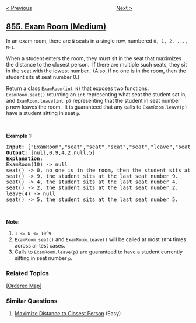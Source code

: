 <!--|This file generated by command(leetcode description); DO NOT EDIT.    |-->
<!--+----------------------------------------------------------------------+-->
<!--|@author    openset <openset.wang@gmail.com>                           |-->
<!--|@link      https://github.com/openset                                 |-->
<!--|@home      https://github.com/openset/leetcode                        |-->
<!--+----------------------------------------------------------------------+-->

[< Previous](../k-similar-strings "K-Similar Strings")
　　　　　　　　　　　　　　　　
[Next >](../score-of-parentheses "Score of Parentheses")

## [855. Exam Room (Medium)](https://leetcode.com/problems/exam-room "考场就座")

<p>In an exam room, there are <code>N</code> seats in a single row, numbered <code>0, 1, 2, ..., N-1</code>.</p>

<p>When a student enters the room, they must sit in the seat that maximizes the distance to the closest person.&nbsp; If there are multiple such seats, they sit in the seat with the lowest number.&nbsp; (Also, if no one is in the room, then the student sits at seat number 0.)</p>

<p>Return a class <code>ExamRoom(int N)</code>&nbsp;that exposes two functions: <code>ExamRoom.seat()</code>&nbsp;returning an <code>int</code>&nbsp;representing what seat the student sat in, and <code>ExamRoom.leave(int p)</code>&nbsp;representing that the student in seat number <code>p</code>&nbsp;now leaves the room.&nbsp; It is guaranteed that any calls to <code>ExamRoom.leave(p)</code> have a student sitting in seat <code>p</code>.</p>

<p>&nbsp;</p>

<p><strong>Example 1:</strong></p>

<pre>
<strong>Input: </strong><span id="example-input-1-1">[&quot;ExamRoom&quot;,&quot;seat&quot;,&quot;seat&quot;,&quot;seat&quot;,&quot;seat&quot;,&quot;leave&quot;,&quot;seat&quot;]</span>, <span id="example-input-1-2">[[10],[],[],[],[],[4],[]]</span>
<strong>Output: </strong><span id="example-output-1">[null,0,9,4,2,null,5]</span>
<span><strong>Explanation</strong>:
ExamRoom(10) -&gt; null
seat() -&gt; 0, no one is in the room, then the student sits at seat number 0.
seat() -&gt; 9, the student sits at the last seat number 9.
seat() -&gt; 4, the student sits at the last seat number 4.
seat() -&gt; 2, the student sits at the last seat number 2.
leave(4) -&gt; null
seat() -&gt; 5, the student sits at the last seat number 5.</span>
</pre>

<p><span>​​​​​​​</span></p>

<p><strong>Note:</strong></p>

<ol>
	<li><code>1 &lt;= N &lt;= 10^9</code></li>
	<li><code>ExamRoom.seat()</code> and <code>ExamRoom.leave()</code> will be called at most <code>10^4</code> times across all test cases.</li>
	<li>Calls to <code>ExamRoom.leave(p)</code> are guaranteed to have a student currently sitting in seat number <code>p</code>.</li>
</ol>

### Related Topics
  [[Ordered Map](../../tag/ordered-map/README.md)]

### Similar Questions
  1. [Maximize Distance to Closest Person](../maximize-distance-to-closest-person) (Easy)
